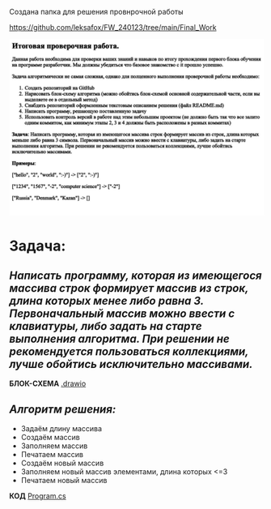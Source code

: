 Создана папка для решения провнрочной работы

https://github.com/leksafox/FW_240123/tree/main/Final_Work

![Проверочная работа](FinalWork.jpg)

# **Задача:**

## *Написать программу, которая из имеющегося массива строк формирует массив из строк, длина которых менее либо равна 3. Первоначальный массив можно ввести с клавиатуры, либо задать на старте выполнения алгоритма. При решении не рекомендуется пользоваться коллекциями, лучше обойтись исключительно массивами.* ##

**БЛОК-СХЕМА** [.drawio](Final_Work/FinalWork.drawio.png)

## *Алгоритм решения:*
* Задаём длину массива
* Создаём массив
* Заполняем массив
* Печатаем массив
* Создаём новый массив
* Заполняем новый массив элементами, длина которых <=3
* Печатаем новый массив

**КОД** [Program.cs](Final_Work/Program.cs)